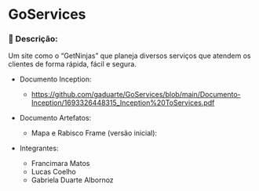 # GoServices

### 📄 Descrição:
Um site como o “GetNinjas” que planeja diversos serviços que atendem os clientes de forma rápida, fácil e segura.

- Documento Inception:
  - https://github.com/gaduarte/GoServices/blob/main/Documento-Inception/1693326448315_Inception%20ToServices.pdf
- Documento Artefatos:
   - Mapa e Rabisco Frame (versão inicial): 

- Integrantes:
  -  Francimara Matos
  - Lucas Coelho
  -  Gabriela Duarte Albornoz

